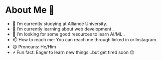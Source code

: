 # About Me 👋


<!--**Amritangshu-singh/Amritangshu-singh** is a ✨ _special_ ✨ repository because its `README.md` (this file) appears on your GitHub profile.

Here are some ideas to get you started:-->

- 🔭 I’m currently studying at Alliance University.
- 🌱 I’m currently learning about web development .
- 🤔 I’m looking for some good resources to learn AI/ML .
- 📫 How to reach me: You can reach me through linked in or Instagram.
- 😄 Pronouns: He/Him
- ⚡ Fun fact: Eager to learn new things...but get tired soon 😜

